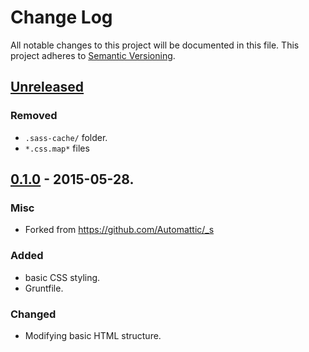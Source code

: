 # Change Log
All notable changes to this project will be documented in this file.
This project adheres to [Semantic Versioning](http://semver.org/).

## [Unreleased][unreleased]
### Removed
- `.sass-cache/` folder.
- `*.css.map*` files

## [0.1.0] - 2015-05-28.
### Misc 
- Forked from https://github.com/Automattic/_s

### Added
- basic CSS styling.
- Gruntfile.

### Changed
- Modifying basic HTML structure.

[unreleased]: https://github.com/thinkxl/whiteboard/compare/v0.1.0...HEAD
[0.1.0]: https://github.com/thinkxl/whiteboard/compare/v0.1.0...HEAD
